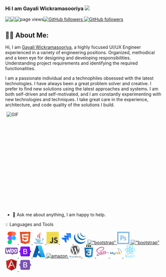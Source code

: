 ### Hi I am Gayali Wickramasooriya <img src="https://media.giphy.com/media/hvRJCLFzcasrR4ia7z/giphy.gif" width="25px">

<a href="#">
  <img align="left" src="https://img.shields.io/badge/twitter-%231DA1F2.svg?&style=for-the-badge&logo=twitter&logoColor=white" height=25>
</a> 
<a href="https://www.linkedin.com/in/gayali-hasara-b053a4185/">
  <img align="left" src="https://img.shields.io/badge/linkedin-%230077B5.svg?&style=for-the-badge&logo=linkedin&logoColor=white" height=25>
</a> 
<a href="https://github.com/gayalihasara/">
  <img align="left" src="https://komarev.com/ghpvc/?username=gayalihasara" alt="page views" />
</a>
<a href="https://github.com/gayalihasara?tab=followers">
  <img alt="GitHub followers" src="https://img.shields.io/github/followers/gayalihasara?color=green&logo=github">
</a>
<a href="https://github.com/gayalihasara?tab=stars">
  <img alt="GitHub followers" src="https://img.shields.io/github/stars/gayalihasara?color=yellow&logo=github">
</a>
<br />

## 👨‍💻 About Me:

Hi, I am [Gayali Wickramasooriya](https://github.com/gayalihasara), a highly focused UI/UX Engineer experienced in a variety of engineering positions. Organized, methodical and a keen eye for designing and developing responsibilities. Understanding project requirements and identifying the required functionalities.

I am a passionate individual and a technophiles obsessed with the latest technologies. I have always been a great problem solver and creative. I prefer to find new solutions using the latest approaches and systems. I am both self-driven and self-motivated, and I am constantly experimenting with new technologies and techniques. I take great care in the experience, architecture, and code quality of the solutions I build.

<img align="right" alt="GIF" src="https://media1.giphy.com/media/L1R1tvI9svkIWwpVYr/giphy.gif?cid=790b761156da74e347df5408c1000c2951d9b6a7daa0c49a&rid=giphy.gif&ct=g" width="500" height="320" />

- 💬 Ask me about anything, I am happy to help.

💡 Languages and Tools

<p align="left">
<a href="https://www.figma.com/" target="_blank"> <img src="https://github.com/devicons/devicon/blob/master/icons/figma/figma-original.svg" alt=“bootstrap” width="40" height="40"/> </a>
<a href="https://www.w3.org/html/" target="_blank"> <img src="https://github.com/devicons/devicon/blob/master/icons/html5/html5-original.svg" alt=“bootstrap” width="40" height="40"/> </a>
<a href="https://www.java.com/" target="_blank"> <img src="https://github.com/devicons/devicon/blob/master/icons/java/java-original.svg" alt=“bootstrap” width="40" height="40"/> </a>
<a href="https://www.javascript.com/" target="_blank"> <img src="https://github.com/devicons/devicon/blob/master/icons/javascript/javascript-original.svg" alt=“bootstrap” width="40" height="40"/> </a>
<a href="https://jira.atlassian.com/" target="_blank"> <img src="https://github.com/devicons/devicon/blob/master/icons/jira/jira-original.svg" alt=“bootstrap” width="40" height="40"/> </a>
<a href="https://jquery.com/" target="_blank"> <img src="https://github.com/devicons/devicon/blob/master/icons/jquery/jquery-original.svg" alt=“bootstrap” width="40" height="40"/> </a>
<a href="https://git-scm.com/" target="_blank"> <img src="https://avatars.githubusercontent.com/u/18133?s=200&v=4" alt=“bootstrap” width="40" height="40"/> </a>
<a href="https://www.adobe.com/products/photoshop.html" target="_blank"> <img src="https://github.com/devicons/devicon/blob/master/icons/photoshop/photoshop-line.svg" alt=“bootstrap” width="40" height="40"/> </a>
<a href="https://www.adobe.com/products/xd.html" target="_blank"> <img src="https://helpx.adobe.com/content/dam/help/en/xd/get-started/jcr_content/main-pars/step_with_text/step-with-text-pars/imageandtext/imageandtextimage/XD.png" alt=“bootstrap” width="40" height="40"/> </a><br>
<a href="https://woocommerce.com/" target="_blank"> <img src="https://github.com/devicons/devicon/blob/master/icons/woocommerce/woocommerce-original.svg" alt=“bootstrap” width="40" height="40"/> </a>
<a href="https://getbootstrap.com/" target="_blank"> <img src="https://github.com/devicons/devicon/blob/master/icons/bootstrap/bootstrap-original.svg" alt=“bootstrap” width="40" height="40"/> </a>
<a href="https://azure.microsoft.com/en-us/" target="_blank"> <img src="https://github.com/devicons/devicon/blob/master/icons/azure/azure-original.svg" alt="azure" width="40" height="40"/> </a>
<a href="https://aws.amazon.com/" target="_blank"> <img src="https://pbs.twimg.com/profile_images/1351700750993223681/NNJK6vzE_400x400.jpg" alt="amazon" width="40" height="40"/> </a>
<a href="https://wordpress.com/" target="_blank"> <img src="https://github.com/devicons/devicon/blob/master/icons/wordpress/wordpress-original.svg" alt=“bootstrap” width="40" height="40"/> </a>
<a href="https://www.w3schools.com/css/" target="_blank"> <img src="https://raw.githubusercontent.com/devicons/devicon/master/icons/css3/css3-original-wordmark.svg" alt="css3" width="40" height="40"/> </a> 
<a href="https://sass-lang.com/" target="_blank"> <img src="https://raw.githubusercontent.com/devicons/devicon/master/icons/sass/sass-original.svg" alt=“sass” width="40" height="40"/> </a>
<a href="https://www.mysql.com/" target="_blank"> <img src="https://raw.githubusercontent.com/devicons/devicon/master/icons/mysql/mysql-original-wordmark.svg" alt="mysql" width="40" height="40"/> </a>
<a href="https://reactjs.org/" target="_blank"> <img src="https://raw.githubusercontent.com/devicons/devicon/master/icons/react/react-original-wordmark.svg" alt="react" width="40" height="40"/> </a><br>
<a href="https://angular.io/" target="_blank"> <img src="https://raw.githubusercontent.com/devicons/devicon/master/icons/angularjs/angularjs-original.svg" alt=“angular” width="40" height="40"/> </a> 
<a href="https://getbootstrap.com/" target="_blank"> <img src="https://raw.githubusercontent.com/devicons/devicon/master/icons/bootstrap/bootstrap-plain.svg" alt=“bootstrap” width="40" height="40"/> </a>
</p>

